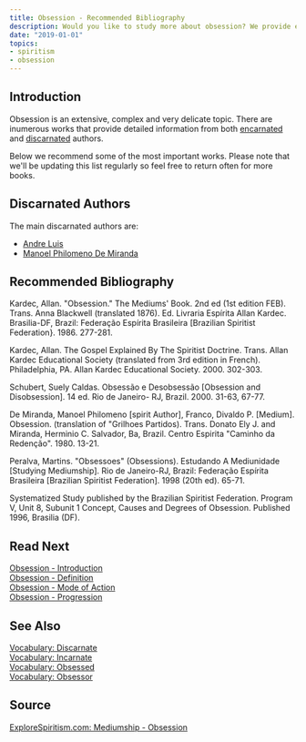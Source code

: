 ```yaml
---
title: Obsession - Recommended Bibliography
description: Would you like to study more about obsession? We provide extensive documentation about the topic.
date: "2019-01-01"
topics:
- spiritism
- obsession
---
```



## Introduction
Obsession is an extensive, complex and very delicate topic. There are inumerous works that provide
detailed information from both [encarnated](/about/encarnated) and [discarnated](/about/discarnate) authors.

Below we recommend some of the most important works. Please note that we'll be updating this list
regularly so feel free to return often for more books.

## Discarnated Authors
The main discarnated authors are:

* [Andre Luis](/bio/andre-luis)
* [Manoel Philomeno De Miranda](/bio/philomeno-de-miranda) 


## Recommended Bibliography
Kardec, Allan. "Obsession." The Mediums' Book. 2nd ed (1st edition FEB). Trans. Anna Blackwell (translated 1876). Ed. Livraria Espírita Allan Kardec. Brasilia-DF, Brazil:  Federação Espírita Brasileira [Brazilian Spiritist Federation}. 1986. 277-281.

Kardec, Allan.  The Gospel  Explained By The Spiritist Doctrine.  Trans. Allan Kardec Educational Society (translated from 3rd edition in French). Philadelphia, PA. Allan Kardec Educational Society. 2000. 302-303.

Schubert, Suely Caldas.  Obsessão e Desobsessão [Obsession and Disobsession]. 14 ed. Rio de Janeiro- RJ, Brazil. 2000. 31-63, 67-77.

De Miranda, Manoel Philomeno [spirit Author], Franco, Divaldo P. [Medium]. Obsession. (translation of "Grilhoes Partidos). Trans. Donato Ely J. and Miranda, Herminio C. Salvador, Ba, Brazil. Centro Espirita "Caminho da Redenção". 1980. 13-21.

Peralva, Martins. "Obsessoes" (Obsessions). Estudando A Mediunidade [Studying Mediumship]. Rio de Janeiro-RJ, Brazil: Federação Espírita Brasileira [Brazilian Spiritist Federation]. 1998 (20th ed). 65-71.

Systematized Study published by the Brazilian Spiritist Federation. Program V, Unit 8, Subunit 1 Concept, Causes and Degrees of Obsession. Published 1996, Brasilia (DF).


## Read Next
[Obsession - Introduction](../intro)  
[Obsession - Definition](../about)  
[Obsession - Mode of Action](../mode-of-action)  
[Obsession - Progression](../progression)  

## See Also
[Vocabulary: Discarnate](/about/discarnate)  
[Vocabulary: Incarnate](/about/incarnate)  
[Vocabulary: Obsessed](/about/obsessed)  
[Vocabulary: Obsessor](/about/obsessor)  

## Source
[ExploreSpiritism.com: Mediumship - Obsession](//www.explorespiritism.com/Science_Obsession_Intro%20Def_Intro.htm)

